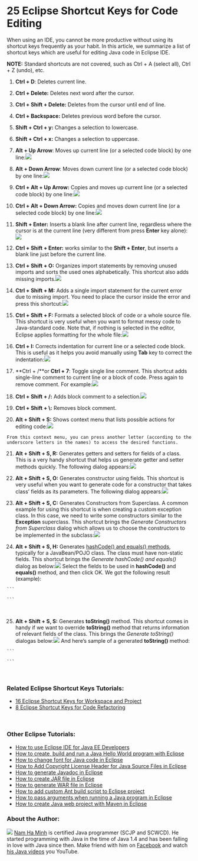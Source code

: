 # 25 Eclipse Shortcut Keys for Code Editing


When using an IDE, you cannot be more productive without using its shortcut keys frequently as your habit. In this article, we summarize a list of shortcut keys which are useful for editing Java code in Eclipse IDE.

**NOTE:** Standard shortcuts are not covered, such as Ctrl + A (select all), Ctrl + Z (undo), etc.

1.  **Ctrl + D**: Deletes current line.
2.  **Ctrl + Delete:** Deletes next word after the cursor.
3.  **Ctrl + Shift + Delete:** Deletes from the cursor until end of line.
4.  **Ctrl + Backspace:** Deletes previous word before the cursor.
5.  **Shift + Ctrl + y:** Changes a selection to lowercase.
6.  **Shift + Ctrl + x:** Changes a selection to uppercase.
7.  **Alt + Up Arrow**: Moves up current line (or a selected code block) by one line:![](_assets/Move%20up%20a%20line.png)
    
8.  **Alt + Down Arrow**: Moves down current line (or a selected code block) by one line:![](_assets/Move%20down%20a%20line.png)
    
9.  **Ctrl + Alt + Up Arrow:** Copies and moves up current line (or a selected code block) by one line:![](_assets/Copy%20and%20move%20up%20a%20line.png)
    
10.  **Ctrl + Alt + Down Arrow:** Copies and moves down current line (or a selected code block) by one line:![](_assets/Copy%20and%20move%20down%20a%20line.png)
    
11.  **Shift + Enter:** Inserts a blank line after current line, regardless where the cursor is at the current line (very different from press **Enter** key alone):![](_assets/insert%20a%20blank%20line.png)
    
12.  **Ctrl + Shift + Enter:** works similar to the **Shift + Enter**, but inserts a blank line just before the current line.
13.  **Ctrl + Shift + O:** Organizes import statements by removing unused imports and sorts the used ones alphabetically. This shortcut also adds missing imports.![](_assets/organize%20imports.png)
    
14.  **Ctrl + Shift + M:** Adds a single import statement for the current error due to missing import. You need to place the cursor inside the error and press this shortcut:![](_assets/add%20single%20import.png)
    
15.  **Ctrl + Shift + F:** Formats a selected block of code or a whole source file. This shortcut is very useful when you want to format messy code to Java-standard code. Note that, if nothing is selected in the editor, Eclipse applies formatting for the whole file:![](_assets/format%20code.png)
    
16.  **Ctrl + I:** Corrects indentation for current line or a selected code block. This is useful as it helps you avoid manually using **Tab** key to correct the indentation:![](_assets/correct%20indentation.png)
    
17.  **Ctrl + /**or **Ctrl + 7**: Toggle single line comment. This shortcut adds single-line comment to current line or a block of code. Press again to remove comment. For example:![](_assets/single%20line%20comment%20code.png)
    
18.  **Ctrl + Shift + /:** Adds block comment to a selection.![](_assets/add%20block%20comment.png)
    
19.  **Ctrl + Shift + \\:** Removes block comment.  
    
20.  **Alt + Shift + S:** Shows context menu that lists possible actions for editing code:![](_assets/context%20menu%20for%20code.png)
      
    From this context menu, you can press another letter (according to the underscore letters in the names) to access the desired functions.
    
21.  **Alt + Shift + S, R:** Generates getters and setters for fields of a class. This is a very handy shortcut that helps us generate getter and setter methods quickly. The following dialog appears:![](_assets/Generate%20getters%20and%20setters.png)
    
22.  **Alt + Shift + S, O:** Generates constructor using fields. This shortcut is very useful when you want to generate code for a constructor that takes class’ fields as its parameters. The following dialog appears:![](_assets/generare%20constructor%20using%20fields.png)
    
23.  **Alt + Shift + S, C:** Generates Constructors from Superclass. A common example for using this shortcut is when creating a custom exception class. In this case, we need to write some constructors similar to the **Exception** superclass. This shortcut brings the _Generate Constructors from Superclass_ dialog which allows us to choose the constructors to be implemented in the subclass:![](_assets/generate%20constructors%20from%20superclass.png)
    
24.  **Alt + Shift + S, H:** Generates [hashCode() and equals() methods](https://www.codejava.net/java-core/collections/understanding-equals-and-hashcode-in-java), typically for a JavaBean/POJO class. The class must have non-static fields. This shortcut brings the _Generate hashCode() and equals()_ dialog as below:![](_assets/generate%20hashCode%20and%20equals.png)
    Select the fields to be used in **hashCode()** and **equals()** method, and then click OK. We got the following result (example):
    
    ```
    
    ```
    
     
25.  **Alt + Shift + S, S:** Generates **toString()** method. This shortcut comes in handy if we want to override **toString()** method that returns information of relevant fields of the class. This brings the _Generate toString()_ dialogas below:![](_assets/Generate%20toString%20method.png)
    And here’s sample of a generated **toString()** method:
    
    ```
    
    ```
    

  

### Related Eclipse Shortcut Keys Tutorials:

*   [16 Eclipse Shortcut Keys for Workspace and Project](https://www.codejava.net/ides/eclipse/16-eclipse-shortcut-keys-for-workspace-and-project)
*   [8 Eclipse Shortcut Keys for Code Refactoring](https://www.codejava.net/ides/eclipse/8-eclipse-shortcut-keys-for-code-refactoring)

 

### Other Eclipse Tutorials:

*   [How to use Eclipse IDE for Java EE Developers](https://www.codejava.net/ides/eclipse/how-to-use-eclipse-ide-for-java-ee-developers)
*   [How to create, build and run a Java Hello World program with Eclipse](https://www.codejava.net/ides/eclipse/how-to-create-build-and-run-a-java-hello-world-program-with-eclipse)
*   [How to change font for Java code in Eclipse](https://www.codejava.net/ides/eclipse/how-to-change-font-for-java-code-in-eclipse)
*   [How to Add Copyright License Header for Java Source Files in Eclipse](https://www.codejava.net/ides/eclipse/how-to-add-copyright-license-header-for-java-source-files-in-eclipse)
*   [How to generate Javadoc in Eclipse](https://www.codejava.net/ides/eclipse/how-to-generate-javadoc-in-eclipse)
*   [How to create JAR file in Eclipse](https://www.codejava.net/ides/eclipse/how-to-create-jar-file-in-eclipse)
*   [How to generate WAR file in Eclipse](https://www.codejava.net/ides/eclipse/eclipse-create-deployable-war-file-for-java-web-application)
*   [How to add custom Ant build script to Eclipse project](https://www.codejava.net/ides/eclipse/add-custom-ant-build-script-to-eclipse-project)
*   [How to pass arguments when running a Java program in Eclipse](https://www.codejava.net/ides/eclipse/how-to-pass-arguments-when-running-a-java-program-in-eclipse)
*   [How to create Java web project with Maven in Eclipse](https://www.codejava.net/ides/eclipse/how-to-create-java-web-project-with-maven-in-eclipse)

  

### About the Author:

![](_assets/NamAuthor.png)
[Nam Ha Minh](https://www.codejava.net/nam-ha-minh) is certified Java programmer (SCJP and SCWCD). He started programming with Java in the time of Java 1.4 and has been falling in love with Java since then. Make friend with him on [Facebook](https://www.facebook.com/namjavaprogrammer) and watch [his Java videos](https://www.youtube.com/codejava?utm_source=codejava&utm_campaign=aboutnamhm) you YouTube.